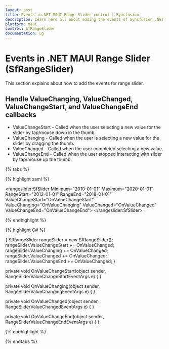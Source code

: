 ```yaml
---
layout: post
title: Events in.NET MAUI Range Slider control | Syncfusion 
description: Learn here all about adding the events of Syncfusion .NET MAUI Range Slider (SfRangeSlider) control and more.
platform: maui
control: SfRangeSlider
documentation: ug
---
```


# Events in .NET MAUI Range Slider (SfRangeSlider)

This section explains about how to add the events for range slider.

## Handle ValueChanging, ValueChanged, ValueChangeStart, and ValueChangeEnd callbacks

* ValueChangeStart -  Called when the user selecting a new value for the slider by tap/mouse down in the thumb.
* ValueChanging - Called when the user is selecting a new value for the slider by dragging the thumb.
* ValueChanged - Called when the user completed selecting a new value.
* ValueChangeEnd - Called when the user stopped interacting with slider by tap/mouse up the thumb.

{% tabs %}

{% highlight xaml %}

 <rangeslider:SfSlider Minimum="2010-01-01" 
                       Maximum="2020-01-01" 
                       RangeStart="2012-01-01" 
                       RangeEnd="2018-01-01" 
                       ValueChangeStart="OnValueChangeStart" 
                       ValueChanging="OnValueChanging" 
                       ValueChanged="OnValueChanged" 
                       ValueChangeEnd="OnValueChangeEnd">
</rangeslider:SfSlider>

{% endhighlight %}

{% highlight C# %}

{
   SfRangeSlider rangeSlider = new SfRangeSlider();
   rangeSlider.ValueChangeStart += OnValueChanged;
   rangeSlider.ValueChanging += OnValueChanged;
   rangeSlider.ValueChanged += OnValueChanged;
   rangeSlider.ValueChangeEnd += OnValueChanged;
}

private void OnValueChangeStart(object sender, RangeSliderValueChangeStartEventArgs e)
{
}

private void OnValueChanging(object sender, RangeSliderValueChangingEventArgs e)
{
}

private void OnValueChanged(object sender, RangeSliderValueChangedEventArgs e)
{
}

private void OnValueChangeEnd(object sender, RangeSliderValueChangeEndEventArgs e)
{
}

{% endhighlight %}

{% endtabs %}

